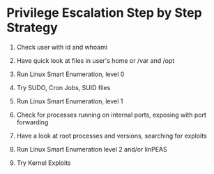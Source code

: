 # Privilege Escalation Step by Step Strategy

1. Check user with id and whoami

2. Have quick look at files in user's home or /var and /opt

3. Run Linux Smart Enumeration, level 0

4. Try SUDO, Cron Jobs, SUID files

5. Run Linux Smart Enumeration, level 1

6. Check for processes running on internal ports, exposing with port forwarding
   
7. Have a look at root processes and versions, searching for exploits

8. Run Linux Smart Enumeration level 2 and/or linPEAS

9. Try Kernel Exploits